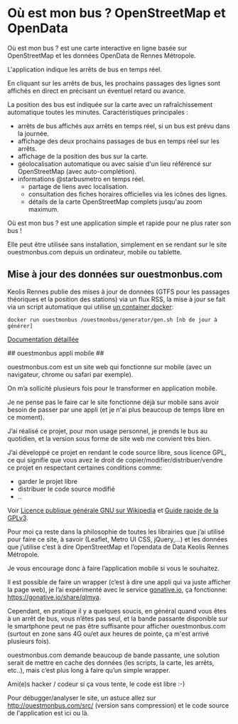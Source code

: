 # Où est mon bus ? OpenStreetMap et OpenData #

Où est mon bus ? est une carte interactive en ligne basée sur OpenStreetMap et les données OpenData de Rennes Métropole.

L'application indique les arrêts de bus en temps réel.

En cliquant sur les arrêts de bus, les prochains passages des lignes sont affichés en direct en précisant un éventuel retard ou avance.

La position des bus est indiquée sur la carte avec un rafraîchissement automatique toutes les minutes.
Caractéristiques principales :

* arrêts de bus affichés aux arrêts en temps réel, si un bus est prévu dans la journée.
* affichage des deux prochains passages de bus en temps réel sur les arrêts.
* affichage de la position des bus sur la carte.
* géolocalisation automatique ou avec saisie d'un lieu référencé sur OpenStreetMap (avec auto-complétion).
* informations @starbusmetro en temps réel.
   * partage de liens avec localisation.
   * consultation des fiches horaires officielles via les icônes des lignes.
   * détails de la carte OpenStreetMap complets jusqu'au zoom maximum.

Où est mon bus ? est une application simple et rapide pour ne plus rater son bus !

Elle peut être utilisée sans installation, simplement en se rendant sur le site ouestmonbus.com depuis un ordinateur, mobile ou tablette.

## Mise à jour des données sur ouestmonbus.com ##

Keolis Rennes publie des mises à jour de données (GTFS pour les passages théoriques et la position des stations) via un flux RSS, la mise à jour se fait via un script automatique qui utilise [un container docker](https://github.com/ben365/ouestmonbus/blob/master/Dockerfile):

   `docker run ouestmonbus /ouestmonbus/generator/gen.sh [nb de jour à générer]`

[Documentation détaillée](https://ben365.github.io/ouestmonbus/docs/)

## ouestmonbus appli mobile ##

ouestmonbus.com est un site web qui fonctionne sur mobile (avec un navigateur, chrome ou safari par exemple).

On m’a sollicité plusieurs fois pour le transformer en application mobile.

Je ne pense pas le faire car le site fonctionne déjà sur mobile sans avoir besoin de passer par une appli (et je n'ai plus beaucoup de temps libre en ce moment).

J’ai réalisé ce projet, pour mon usage personnel, je prends le bus au quotidien, et la version sous forme de site web me convient très bien.

J’ai développé ce projet en rendant le code source libre, sous licence GPL, ce qui signifie que vous avez le droit de copier/modifier/distribuer/vendre ce projet en respectant certaines conditions comme:

* garder le projet libre
* distribuer le code source modifié
* ..

Voir [Licence publique générale GNU sur Wikipedia](https://fr.wikipedia.org/wiki/Licence_publique_g%C3%A9n%C3%A9rale_GNU) et [Guide rapide de la GPLv3](http://www.gnu.org/licenses/quick-guide-gplv3.fr.html).

Pour moi ça reste dans la philosophie de toutes les librairies que j’ai utilisé pour faire ce site, à savoir (Leaflet, Metro UI CSS, jQuery,…) et les données que j’utilise c’est à dire OpenStreetMap et l’opendata de Data Keolis Rennes Métropole.

Je vous encourage donc à faire l’application mobile si vous le souhaitez.

Il est possible de faire un wrapper (c’est à dire une appli qui va juste afficher la page web), je l’ai expérimenté avec le service [gonative.io](https://gonative.io/), ça fonctionne: https://gonative.io/share/qlmya.

Cependant, en pratique il y a quelques soucis, en général quand vous êtes à un arrêt de bus, vous n’êtes pas seul, et la bande passante disponible sur le smartphone peut ne pas être suffisante pour afficher ouestmonbus.com (surtout en zone sans 4G ou/et aux heures de pointe, ça m'est arrivé plusieurs fois).

ouestmonbus.com demande beaucoup de bande passante, une solution serait de mettre en cache des données (les scripts, la carte, les arrêts, etc..), mais c’est plus long à faire qu’un simple wrapper.

Ami(e)s hacker / codeur si ça vous tente, le code est libre :-)

Pour débugger/analyser le site, un astuce allez sur http://ouestmonbus.com/src/ (version sans compression) et le code source de l'application est ici ou là.